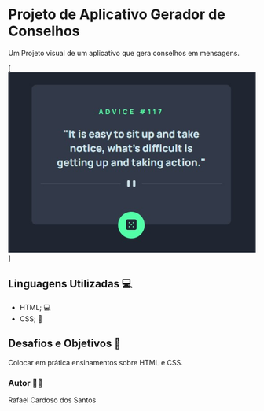 # Projeto de Aplicativo Gerador de Conselhos
Um Projeto visual de um aplicativo que gera conselhos em mensagens.

[<img src="./Screenshot_2.jpg" alt="Imagem da Tela Inicial">]

## Linguagens Utilizadas 💻
- HTML; 💻
- CSS; 🎨

## Desafios e Objetivos 🚀
Colocar em prática ensinamentos sobre HTML e CSS.

### Autor 🧑🏻
Rafael Cardoso dos Santos
